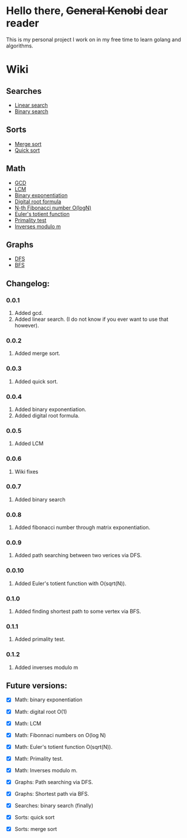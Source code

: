 # Hello there, ~~General Kenobi~~ dear reader
This is my personal project I work on in my free time
to learn golang and algorithms.

# Wiki
## Searches
* [Linear search](linearsearch.go) 
* [Binary search](binarySearch.go)
## Sorts
* [Merge sort](sortMerge.go)
* [Quick sort](sortQuick.go)
## Math
* [GCD](gcd.go)
* [LCM](lcm.go)
* [Binary exponentiation](pow.go)
* [Digital root formula](digitalRoot.go)
* [N-th Fibonacci number O(logN)](fibonacci.go)
* [Euler's totient function](eulerTotient.go)
* [Primality test](prime.go)
* [Inverses modulo m](inversemod.go)
## Graphs
* [DFS](dfs.go)
* [BFS](bfs.go)

## Changelog:
### 0.0.1
1. Added gcd.
2. Added linear search. (I do not know if you ever want to use that however).
### 0.0.2
1. Added merge sort.
### 0.0.3
1. Added quick sort.
### 0.0.4
1. Added binary exponentiation.
2. Added digital root formula.
### 0.0.5
1. Added LCM
### 0.0.6
1. Wiki fixes
### 0.0.7
1. Added binary search
### 0.0.8
1. Added fibonacci number through matrix exponentiation.
### 0.0.9
1. Added path searching between two verices via DFS.
### 0.0.10
1. Added Euler's totient function with O(sqrt(N)).
### 0.1.0
1. Added finding shortest path to some vertex via BFS.
### 0.1.1
1. Added primality test.
### 0.1.2
1. Added inverses modulo m

## Future versions:
- [x] Math: binary exponentiation
- [x] Math: digital root O(1)
- [x] Math: LCM
- [x] Math: Fibonnaci numbers on O(log N)
- [x] Math: Euler's totient function O(sqrt(N)).
- [x] Math: Primality test.
- [x] Math: Inverses modulo m.
- [x] Graphs: Path searching via DFS.
- [x] Graphs: Shortest path via BFS.
- [x] Searches: binary search (finally)
- [x] Sorts: quick sort
- [x] Sorts: merge sort

